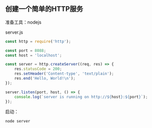 ## 创建一个简单的HTTP服务

准备工具：nodejs

server.js
```js
const http = require('http');

const port = 8088;
const host = 'localhost';

const server = http.createServer((req, res) => {
    res.statusCode = 200;
    res.setHeader('Content-type', 'text/plain');
    res.end('Hello, World!\n');
});

server.listen(port, host, () => {
    console.log(`server is running on http://${host}:${port}`);
});
```

启动：
```
node server
```